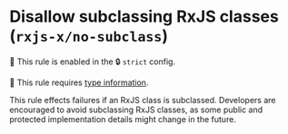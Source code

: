 # Disallow subclassing RxJS classes (`rxjs-x/no-subclass`)

💼 This rule is enabled in the 🔒 `strict` config.

💭 This rule requires [type information](https://typescript-eslint.io/linting/typed-linting).

<!-- end auto-generated rule header -->

This rule effects failures if an RxJS class is subclassed. Developers are encouraged to avoid subclassing RxJS classes, as some public and protected implementation details might change in the future.
